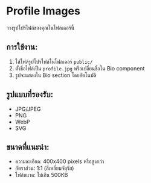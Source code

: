 # Profile Images

วางรูปโปรไฟล์ของคุณในโฟลเดอร์นี้

## การใช้งาน:

1. ใส่ไฟล์รูปโปรไฟล์ในโฟลเดอร์ `public/` 
2. ตั้งชื่อไฟล์เป็น `profile.jpg` หรือเปลี่ยนชื่อใน Bio component
3. รูปจะแสดงใน Bio section โดยอัตโนมัติ

## รูปแบบที่รองรับ:
- JPG/JPEG
- PNG
- WebP
- SVG

## ขนาดที่แนะนำ:
- ความละเอียด: 400x400 pixels หรือสูงกว่า
- อัตราส่วน: 1:1 (สี่เหลี่ยมจัตุรัส)
- ไฟล์ขนาด: ไม่เกิน 500KB
